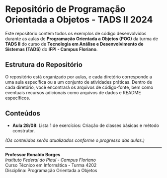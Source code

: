 # Repositório de Programação Orientada a Objetos - TADS II 2024

Este repositório contém todos os exemplos de código desenvolvidos durante as aulas de **Programação Orientada a Objetos (POO)** da turma de **TADS II** do curso de **Tecnologia em Análise e Desenvolvimento de Sistemas (TADS)** do **IFPI - Campus Floriano**.

## Estrutura do Repositório

O repositório está organizado por aulas, e cada diretório corresponde a uma aula específica ou a um conjunto de atividades práticas. Dentro de cada diretório, você encontrará os arquivos de código-fonte, bem como eventuais recursos adicionais como arquivos de dados e README específicos.

## Conteúdos

- **Aula 28/08**: Lista 1 de exercícios: Criação de classes básicas e método construtor.

*(Os conteúdos serão atualizados conforme o progresso das aulas.)*

---

**Professor Ronaldo Borges**      
*Instituto Federal do Piauí - Campus Floriano*     
Curso Técnico em Informática - Turma 4202  
Disciplina: Programação Orientada a Objetos